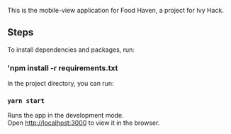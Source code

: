 This is the mobile-view application for Food Haven, a project for Ivy Hack. 

## Steps

To install dependencies and packages, run:

### 'npm install -r requirements.txt 

In the project directory, you can run:

### `yarn start`

Runs the app in the development mode.<br />
Open [http://localhost:3000](http://localhost:3000) to view it in the browser.

